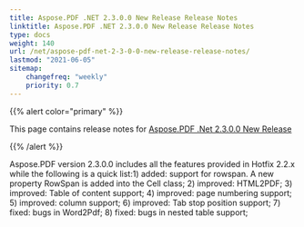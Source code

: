 ```yaml
---
title: Aspose.PDF .NET 2.3.0.0 New Release Release Notes
linktitle: Aspose.PDF .NET 2.3.0.0 New Release Release Notes
type: docs
weight: 140
url: /net/aspose-pdf-net-2-3-0-0-new-release-release-notes/
lastmod: "2021-06-05"
sitemap:
    changefreq: "weekly"
    priority: 0.7
---
```


{{% alert color="primary" %}}

This page contains release notes for [Aspose.PDF .Net 2.3.0.0 New Release](https://downloads.aspose.com/pdf/net/new-releases/aspose.pdf-.net-2.3.0.0-new-release/)

{{% /alert %}}

Aspose.PDF version 2.3.0.0 includes all the features provided in Hotfix 2.2.x while the following is a quick list:1) added: support for rowspan. A new property RowSpan is added into the Cell class; 2) improved: HTML2PDF; 3) improved: Table of content support; 4) improved: page numbering support; 5) improved: column support; 6) improved: Tab stop position support; 7) fixed: bugs in Word2Pdf; 8) fixed: bugs in nested table support;
